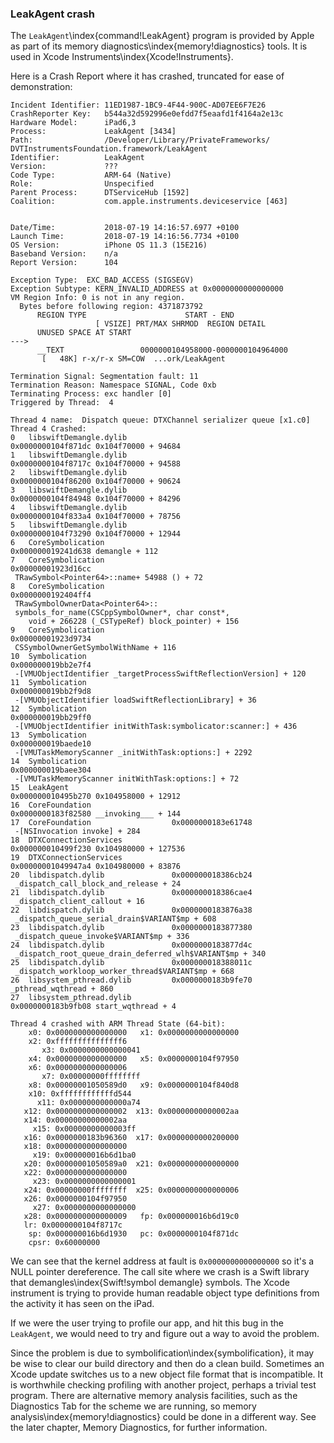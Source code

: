 ### LeakAgent crash

The `LeakAgent`\index{command!LeakAgent} program is provided by Apple as part of its memory diagnostics\index{memory!diagnostics} tools.  It is used in Xcode Instruments\index{Xcode!Instruments}.

Here is a Crash Report where it has crashed, truncated for ease of demonstration:

```
Incident Identifier: 11ED1987-1BC9-4F44-900C-AD07EE6F7E26
CrashReporter Key:   b544a32d592996e0efdd7f5eaafd1f4164a2e13c
Hardware Model:      iPad6,3
Process:             LeakAgent [3434]
Path:                /Developer/Library/PrivateFrameworks/
DVTInstrumentsFoundation.framework/LeakAgent
Identifier:          LeakAgent
Version:             ???
Code Type:           ARM-64 (Native)
Role:                Unspecified
Parent Process:      DTServiceHub [1592]
Coalition:           com.apple.instruments.deviceservice [463]


Date/Time:           2018-07-19 14:16:57.6977 +0100
Launch Time:         2018-07-19 14:16:56.7734 +0100
OS Version:          iPhone OS 11.3 (15E216)
Baseband Version:    n/a
Report Version:      104

Exception Type:  EXC_BAD_ACCESS (SIGSEGV)
Exception Subtype: KERN_INVALID_ADDRESS at 0x0000000000000000
VM Region Info: 0 is not in any region.
  Bytes before following region: 4371873792
      REGION TYPE                      START - END
                   [ VSIZE] PRT/MAX SHRMOD  REGION DETAIL
      UNUSED SPACE AT START
--->  
      __TEXT                 0000000104958000-0000000104964000
       [   48K] r-x/r-x SM=COW  ...ork/LeakAgent

Termination Signal: Segmentation fault: 11
Termination Reason: Namespace SIGNAL, Code 0xb
Terminating Process: exc handler [0]
Triggered by Thread:  4

Thread 4 name:  Dispatch queue: DTXChannel serializer queue [x1.c0]
Thread 4 Crashed:
0   libswiftDemangle.dylib        	
0x0000000104f871dc 0x104f70000 + 94684
1   libswiftDemangle.dylib        	
0x0000000104f8717c 0x104f70000 + 94588
2   libswiftDemangle.dylib        	
0x0000000104f86200 0x104f70000 + 90624
3   libswiftDemangle.dylib        	
0x0000000104f84948 0x104f70000 + 84296
4   libswiftDemangle.dylib        	
0x0000000104f833a4 0x104f70000 + 78756
5   libswiftDemangle.dylib        	
0x0000000104f73290 0x104f70000 + 12944
6   CoreSymbolication             	
0x000000019241d638 demangle + 112
7   CoreSymbolication             	
0x00000001923d16cc
 TRawSymbol<Pointer64>::name+ 54988 () + 72
8   CoreSymbolication             	
0x0000000192404ff4
 TRawSymbolOwnerData<Pointer64>::
 symbols_for_name(CSCppSymbolOwner*, char const*,
    void + 266228 (_CSTypeRef) block_pointer) + 156
9   CoreSymbolication             	
0x00000001923d9734
 CSSymbolOwnerGetSymbolWithName + 116
10  Symbolication                 	
0x000000019bb2e7f4
 -[VMUObjectIdentifier _targetProcessSwiftReflectionVersion] + 120
11  Symbolication                 	
0x000000019bb2f9d8
 -[VMUObjectIdentifier loadSwiftReflectionLibrary] + 36
12  Symbolication                 	
0x000000019bb29ff0
 -[VMUObjectIdentifier initWithTask:symbolicator:scanner:] + 436
13  Symbolication                 	
0x000000019baede10
 -[VMUTaskMemoryScanner _initWithTask:options:] + 2292
14  Symbolication                 	
0x000000019baee304
 -[VMUTaskMemoryScanner initWithTask:options:] + 72
15  LeakAgent                     	
0x000000010495b270 0x104958000 + 12912
16  CoreFoundation                	
0x0000000183f82580 __invoking___ + 144
17  CoreFoundation                	0x0000000183e61748
 -[NSInvocation invoke] + 284
18  DTXConnectionServices         	
0x000000010499f230 0x104980000 + 127536
19  DTXConnectionServices         	
0x00000001049947a4 0x104980000 + 83876
20  libdispatch.dylib             	0x000000018386cb24
 _dispatch_call_block_and_release + 24
21  libdispatch.dylib             	0x000000018386cae4
 _dispatch_client_callout + 16
22  libdispatch.dylib             	0x0000000183876a38
 _dispatch_queue_serial_drain$VARIANT$mp + 608
23  libdispatch.dylib             	0x0000000183877380
 _dispatch_queue_invoke$VARIANT$mp + 336
24  libdispatch.dylib             	0x0000000183877d4c
 _dispatch_root_queue_drain_deferred_wlh$VARIANT$mp + 340
25  libdispatch.dylib             	0x000000018388011c
 _dispatch_workloop_worker_thread$VARIANT$mp + 668
26  libsystem_pthread.dylib       	0x0000000183b9fe70 _pthread_wqthread + 860
27  libsystem_pthread.dylib       	
0x0000000183b9fb08 start_wqthread + 4

Thread 4 crashed with ARM Thread State (64-bit):
    x0: 0x0000000000000000   x1: 0x0000000000000000   
    x2: 0xfffffffffffffff6
       x3: 0x0000000000000041
    x4: 0x0000000000000000   x5: 0x0000000104f97950   
    x6: 0x0000000000000006
       x7: 0x00000000ffffffff
    x8: 0x00000001050589d0   x9: 0x0000000104f840d8  
    x10: 0xffffffffffffd544
      x11: 0x0000000000000a74
   x12: 0x0000000000000002  x13: 0x00000000000002aa  
   x14: 0x00000000000002aa
     x15: 0x00000000000003ff
   x16: 0x0000000183b96360  x17: 0x0000000000200000  
   x18: 0x0000000000000000
     x19: 0x000000016b6d1ba0
   x20: 0x00000001050589a0  x21: 0x0000000000000000  
   x22: 0x0000000000000000
     x23: 0x0000000000000001
   x24: 0x00000000ffffffff  x25: 0x0000000000000006  
   x26: 0x0000000104f97950
     x27: 0x0000000000000000
   x28: 0x0000000000000009   fp: 0x000000016b6d19c0   
   lr: 0x0000000104f8717c
    sp: 0x000000016b6d1930   pc: 0x0000000104f871dc
    cpsr: 0x60000000
```

We can see that the kernel address at fault is `0x0000000000000000` so it's a NULL pointer dereference.
The call site where we crash is a Swift library that demangles\index{Swift!symbol demangle} symbols.  The Xcode instrument is trying to provide human readable object type definitions from the activity it has seen on the iPad.

If we were the user trying to profile our app, and hit this bug in the `LeakAgent`, we would need to try and figure out a way to avoid the problem.

Since the problem is due to symbolification\index{symbolification}, it may be wise to clear our build directory and then do a clean build.  Sometimes an Xcode update switches us to a new object file format that is incompatible.  It is worthwhile checking profiling with another project, perhaps a trivial test program.  There are alternative memory analysis facilities, such as the Diagnostics Tab for the scheme we are running,
so memory analysis\index{memory!diagnostics} could be done in a different way.  See the later chapter, Memory Diagnostics, for further information.
